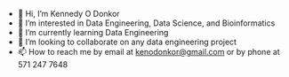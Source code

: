 - 👋 Hi, I’m Kennedy O Donkor
- 👀 I’m interested in Data Engineering, Data Science, and Bioinformatics
- 🌱 I’m currently learning Data Engineering
- 💞️ I’m looking to collaborate on any data engineering project
- 📫 How to reach me by email at kenodonkor@gmail.com or by phone at 571 247 7648

<!---
kendonkor/Sequence Analysis of Covid 19 DNA is a ✨ special ✨ repository because its `README.md` (this file) appears on your GitHub profile.
You can click the Preview link to take a look at your changes.
--->
